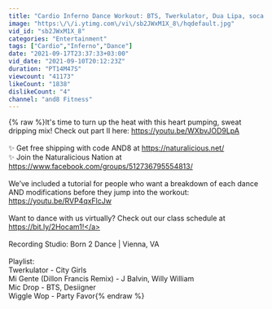 ```yaml
---
title: "Cardio Inferno Dance Workout: BTS, Twerkulator, Dua Lipa, soca and more! (Part I)"
image: "https:\/\/i.ytimg.com\/vi\/sb2JWxM1X_8\/hqdefault.jpg"
vid_id: "sb2JWxM1X_8"
categories: "Entertainment"
tags: ["Cardio","Inferno","Dance"]
date: "2021-09-17T23:37:33+03:00"
vid_date: "2021-09-10T20:12:23Z"
duration: "PT14M47S"
viewcount: "41173"
likeCount: "1838"
dislikeCount: "4"
channel: "and8 Fitness"
---
```

{% raw %}It's time to turn up the heat with this heart pumping, sweat dripping mix!  Check out part II here: <a rel="nofollow" target="blank" href="https://youtu.be/WXbvJOD9LpA">https://youtu.be/WXbvJOD9LpA</a><br /> <br />✨ Get free shipping with code AND8 at <a rel="nofollow" target="blank" href="https://naturalicious.net/">https://naturalicious.net/</a><br />✨ Join the Naturalicious Nation at <a rel="nofollow" target="blank" href="https://www.facebook.com/groups/512736795554813/">https://www.facebook.com/groups/512736795554813/</a><br /> <br />We’ve included a tutorial for people who want a breakdown of each dance AND modifications before they jump into the workout: <a rel="nofollow" target="blank" href="https://youtu.be/RVP4qxFlcJw">https://youtu.be/RVP4qxFlcJw</a><br /> <br />Want to dance with us virtually? Check out our class schedule at <a rel="nofollow" target="blank" href="https://bit.ly/2Hocam1!">https://bit.ly/2Hocam1!</a><br /> <br />Recording Studio: Born 2 Dance | Vienna, VA<br /> <br />Playlist:<br />Twerkulator - City Girls<br />Mi Gente (Dillon Francis Remix) - J Balvin, Willy William<br />Mic Drop - BTS, Desiigner<br />Wiggle Wop - Party Favor{% endraw %}
